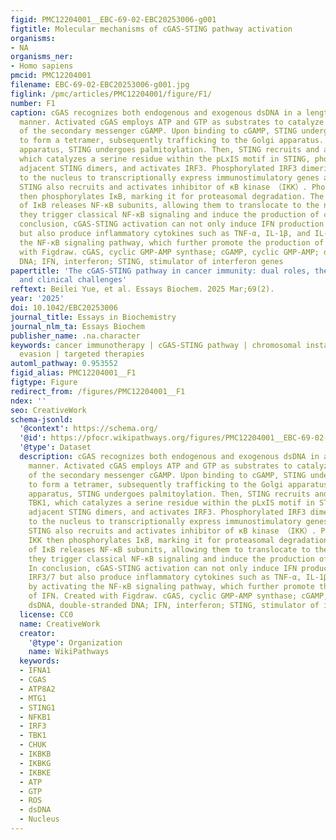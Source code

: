 ```yaml
---
figid: PMC12204001__EBC-69-02-EBC20253006-g001
figtitle: Molecular mechanisms of cGAS-STING pathway activation
organisms:
- NA
organisms_ner:
- Homo sapiens
pmcid: PMC12204001
filename: EBC-69-02-EBC20253006-g001.jpg
figlink: /pmc/articles/PMC12204001/figure/F1/
number: F1
caption: cGAS recognizes both endogenous and exogenous dsDNA in a length-dependent
  manner. Activated cGAS employs ATP and GTP as substrates to catalyze the synthesis
  of the secondary messenger cGAMP. Upon binding to cGAMP, STING undergoes oligomerization
  to form a tetramer, subsequently trafficking to the Golgi apparatus. In the Golgi
  apparatus, STING undergoes palmitoylation. Then, STING recruits and activates TBK1,
  which catalyzes a serine residue within the pLxIS motif in STING, phosphorylates
  adjacent STING dimers, and activates IRF3. Phosphorylated IRF3 dimerizes and transfers
  to the nucleus to transcriptionally express immunostimulatory genes and IFN. Activated
  STING also recruits and activates inhibitor of κB kinase （IKK）. Phosphorylated IKK
  then phosphorylates IκB, marking it for proteasomal degradation. The degradation
  of IκB releases NF-κB subunits, allowing them to translocate to the nucleus, where
  they trigger classical NF-κB signaling and induce the production of cytokines. In
  conclusion, cGAS-STING activation can not only induce IFN production through IRF3/7
  but also produce inflammatory cytokines such as TNF-α, IL-1β, and IL-6 by activating
  the NF-κB signaling pathway, which further promote the production of IFN. Created
  with Figdraw. cGAS, cyclic GMP-AMP synthase; cGAMP, cyclic GMP-AMP; dsDNA, double-stranded
  DNA; IFN, interferon; STING, stimulator of interferon genes
papertitle: 'The cGAS-STING pathway in cancer immunity: dual roles, therapeutic strategies,
  and clinical challenges'
reftext: Beilei Yue, et al. Essays Biochem. 2025 Mar;69(2).
year: '2025'
doi: 10.1042/EBC20253006
journal_title: Essays in Biochemistry
journal_nlm_ta: Essays Biochem
publisher_name: .na.character
keywords: cancer immunotherapy | cGAS-STING pathway | chromosomal instability | immune
  evasion | targeted therapies
automl_pathway: 0.953552
figid_alias: PMC12204001__F1
figtype: Figure
redirect_from: /figures/PMC12204001__F1
ndex: ''
seo: CreativeWork
schema-jsonld:
  '@context': https://schema.org/
  '@id': https://pfocr.wikipathways.org/figures/PMC12204001__EBC-69-02-EBC20253006-g001.html
  '@type': Dataset
  description: cGAS recognizes both endogenous and exogenous dsDNA in a length-dependent
    manner. Activated cGAS employs ATP and GTP as substrates to catalyze the synthesis
    of the secondary messenger cGAMP. Upon binding to cGAMP, STING undergoes oligomerization
    to form a tetramer, subsequently trafficking to the Golgi apparatus. In the Golgi
    apparatus, STING undergoes palmitoylation. Then, STING recruits and activates
    TBK1, which catalyzes a serine residue within the pLxIS motif in STING, phosphorylates
    adjacent STING dimers, and activates IRF3. Phosphorylated IRF3 dimerizes and transfers
    to the nucleus to transcriptionally express immunostimulatory genes and IFN. Activated
    STING also recruits and activates inhibitor of κB kinase （IKK）. Phosphorylated
    IKK then phosphorylates IκB, marking it for proteasomal degradation. The degradation
    of IκB releases NF-κB subunits, allowing them to translocate to the nucleus, where
    they trigger classical NF-κB signaling and induce the production of cytokines.
    In conclusion, cGAS-STING activation can not only induce IFN production through
    IRF3/7 but also produce inflammatory cytokines such as TNF-α, IL-1β, and IL-6
    by activating the NF-κB signaling pathway, which further promote the production
    of IFN. Created with Figdraw. cGAS, cyclic GMP-AMP synthase; cGAMP, cyclic GMP-AMP;
    dsDNA, double-stranded DNA; IFN, interferon; STING, stimulator of interferon genes
  license: CC0
  name: CreativeWork
  creator:
    '@type': Organization
    name: WikiPathways
  keywords:
  - IFNA1
  - CGAS
  - ATP8A2
  - MTG1
  - STING1
  - NFKB1
  - IRF3
  - TBK1
  - CHUK
  - IKBKB
  - IKBKG
  - IKBKE
  - ATP
  - GTP
  - ROS
  - dsDNA
  - Nucleus
---
```

